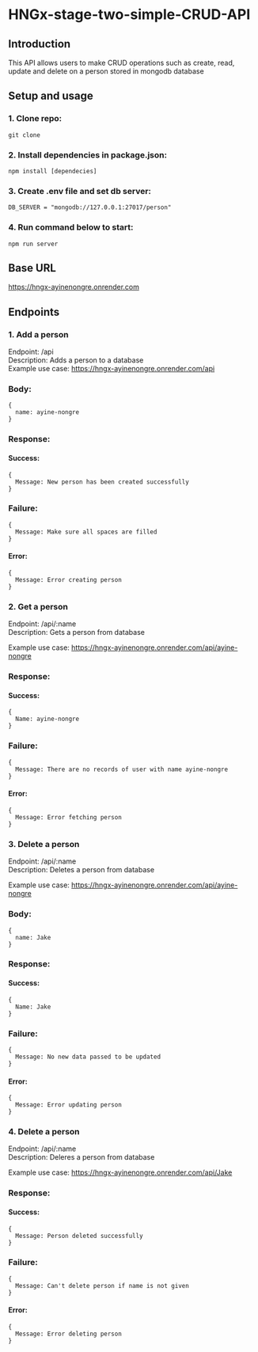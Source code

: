 # HNGx-stage-two-simple-CRUD-API

## Introduction
This API allows users to make CRUD operations such as create, read, update and delete on a person stored in mongodb database

## Setup and usage
### 1. Clone repo:
```
git clone
```
### 2. Install dependencies in package.json:
```
npm install [dependecies]
```
### 3. Create .env file and set db server:
```
DB_SERVER = "mongodb://127.0.0.1:27017/person"
```
### 4. Run command below to start:
```
npm run server
```

## Base URL
https://hngx-ayinenongre.onrender.com

## Endpoints
### 1. Add a person
Endpoint: /api<br>
Description: Adds a person to a database<br>
Example use case:
https://hngx-ayinenongre.onrender.com/api
### Body:
```
{
  name: ayine-nongre
}
```
### Response:
#### Success:
```
{
  Message: New person has been created successfully
}
```
### Failure:
```
{
  Message: Make sure all spaces are filled
}
```
#### Error:
```
{
  Message: Error creating person
}
```

### 2. Get a person
Endpoint: /api/:name<br>
Description: Gets a person from database<br>

Example use case:
https://hngx-ayinenongre.onrender.com/api/ayine-nongre
### Response:
#### Success:
```
{
  Name: ayine-nongre
}
```
### Failure:
```
{
  Message: There are no records of user with name ayine-nongre
}
```

#### Error:
```
{
  Message: Error fetching person
}
```

### 3. Delete a person
Endpoint: /api/:name<br>
Description: Deletes a person from database<br>

Example use case:
https://hngx-ayinenongre.onrender.com/api/ayine-nongre
### Body:
```
{
  name: Jake
}
```
### Response:
#### Success:
```
{
  Name: Jake
}
```
### Failure:
```
{
  Message: No new data passed to be updated
}
```

#### Error:
```
{
  Message: Error updating person
}
```

### 4. Delete a person
Endpoint: /api/:name<br>
Description: Deleres a person from database<br>

Example use case:
https://hngx-ayinenongre.onrender.com/api/Jake
### Response:
#### Success:
```
{
  Message: Person deleted successfully
}
```
### Failure:
```
{
  Message: Can't delete person if name is not given
}
```

#### Error:
```
{
  Message: Error deleting person
}
```
